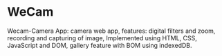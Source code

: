 # WeCam


Wecam-Camera App: camera web app, features: digital filters and zoom, recording and capturing of image, Implemented using HTML, CSS, JavaScript and DOM, gallery feature with BOM using indexedDB.
